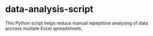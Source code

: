 # data-analysis-script

This Python script helps reduce manual repeptitive analysing of data accross multiple Excel spreadsheets.
